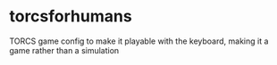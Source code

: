 # torcsforhumans
TORCS game config to make it playable with the keyboard, making it a game rather than a simulation
